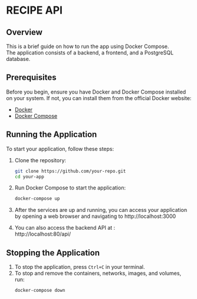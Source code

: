 # RECIPE API

## Overview

This is a brief guide on how to run the app using Docker Compose.  
The application consists of a backend, a frontend, and a PostgreSQL database.

## Prerequisites

Before you begin, ensure you have Docker and Docker Compose installed on your system. If not, you can install them from
the official Docker website:

- [Docker](https://docs.docker.com/get-docker/)
- [Docker Compose](https://docs.docker.com/compose/install/)

## Running the Application

To start your application, follow these steps:

1. Clone the repository:
   ```sh
   git clone https://github.com/your-repo.git
   cd your-app
   ```

2. Run Docker Compose to start the application:
   ```sh
   docker-compose up
   ```

3. After the services are up and running, you can access your application by opening a web browser and navigating to
   http://localhost:3000


4. You can also access the backend API at :  
   http://localhost:80/api/

## Stopping the Application

1. To stop the application, press `Ctrl+C` in your terminal.
2. To stop and remove the containers, networks, images, and volumes, run:
   ```sh
   docker-compose down
   ```

